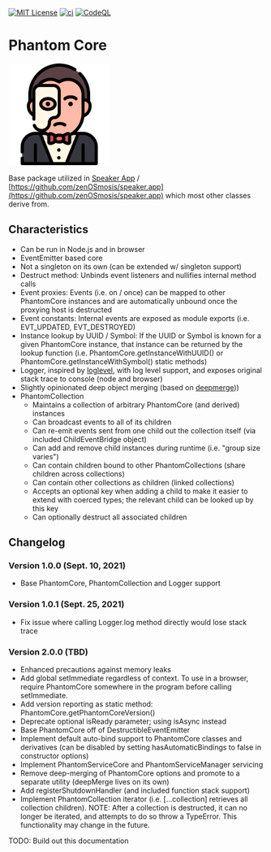 [![MIT License][license-image]][license-url]
[![ci][ci-image]][ci-url]
[![CodeQL][codeql-image]][codeql-url]

[license-image]: https://img.shields.io/github/license/zenosmosis/phantom-core
[license-url]: https://raw.githubusercontent.com/zenOSmosis/phantom-core/main/LICENSE
[ci-image]: https://github.com/zenosmosis/phantom-core/actions/workflows/ci.yml/badge.svg
[ci-url]: https://github.com/zenOSmosis/phantom-core/actions/workflows/ci.yml
[codeql-image]: https://github.com/zenosmosis/phantom-core/workflows/CodeQL/badge.svg
[codeql-url]: https://github.com/zenOSmosis/phantom-core/actions/workflows/codeql-analysis.yml

# Phantom Core

<img src="phantom.svg" alt="Phantom" width="200"/>

Base package utilized in [Speaker App](https://speaker.app) / [https://github.com/zenOSmosis/speaker.app](https://github.com/zenOSmosis/speaker.app) which most other classes derive from.

## Characteristics

  - Can be run in Node.js and in browser
  - EventEmitter based core
  - Not a singleton on its own (can be extended w/ singleton support)
  - Destruct method: Unbinds event listeners and nullifies internal method calls
  - Event proxies: Events (i.e. on / once) can be mapped to other PhantomCore instances and are automatically unbound once the proxying host is destructed
  - Event constants: Internal events are exposed as module exports (i.e. EVT_UPDATED, EVT_DESTROYED)
  - Instance lookup by UUID / Symbol: If the UUID or Symbol is known for a given PhantomCore instance, that instance can be returned by the lookup function (i.e. PhantomCore.getInstanceWithUUID() or PhantomCore.getInstanceWithSymbol() static methods)
  - Logger, inspired by [loglevel](https://www.npmjs.com/package/loglevel), with log level support, and exposes original stack trace to console (node and browser)
  - Slightly opinionated deep object merging (based on [deepmerge](https://www.npmjs.com/package/deepmerge)))
  - PhantomCollection
    - Maintains a collection of arbitrary PhantomCore (and derived) instances
    - Can broadcast events to all of its children
    - Can re-emit events sent from one child out the collection itself (via included ChildEventBridge object)
    - Can add and remove child instances during runtime (i.e. "group size varies")
    - Can contain children bound to other PhantomCollections (share children across collections)
    - Can contain other collections as children (linked collections)
    - Accepts an optional key when adding a child to make it easier to extend with coerced types; the relevant child can be looked up by this key
    - Can optionally destruct all associated children

## Changelog

### Version 1.0.0 (Sept. 10, 2021)
  - Base PhantomCore, PhantomCollection and Logger support

### Version 1.0.1 (Sept. 25, 2021)
  - Fix issue where calling Logger.log method directly would lose stack trace

### Version 2.0.0 (TBD)

  - Enhanced precautions against memory leaks
  - Add global setImmediate regardless of context.  To use in a browser, require PhantomCore somewhere in the program before calling setImmediate.
  - Add version reporting as static method: PhantomCore.getPhantomCoreVersion()
  - Deprecate optional isReady parameter; using isAsync instead
  - Base PhantomCore off of DestructibleEventEmitter
  - Implement default auto-bind support to PhantomCore classes and derivatives (can be disabled by setting hasAutomaticBindings to false in constructor options)
  - Implement PhantomServiceCore and PhantomServiceManager servicing
  - Remove deep-merging of PhantomCore options and promote to a separate utility (deepMerge lives on its own)
  - Add registerShutdownHandler (and included function stack support)
  - Implement PhantomCollection iterator (i.e. [...collection] retrieves all collection children). NOTE: After a collection is destructed, it can no longer be iterated, and attempts to do so throw a TypeError. This functionality may change in the future.

TODO: Build out this documentation
